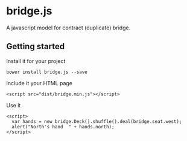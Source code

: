 # bridge.js
A javascript model for contract (duplicate) bridge.

## Getting started

Install it for your project

    bower install bridge.js --save
    
Include it your HTML page

    <script src="dist/bridge.min.js"></script>
    
Use it

    <script>
      var hands = new bridge.Deck().shuffle().deal(bridge.seat.west);
      alert("North's hand  " + hands.north);
    </script>
